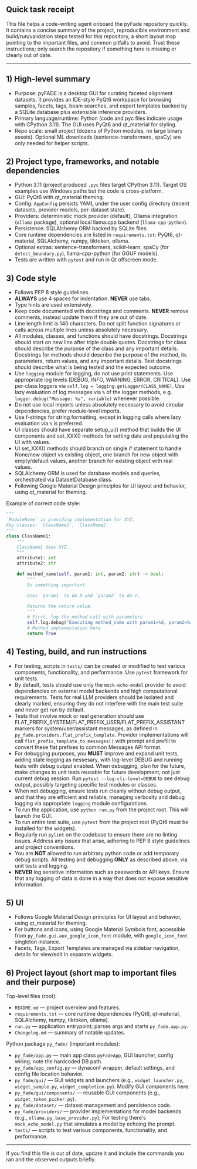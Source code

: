 ## Quick task receipt

This file helps a code-writing agent onboard the pyFade repository quickly. It contains a concise summary of the project, reproducible environment and build/run/validation steps tested for this repository, a short layout map pointing to the important files, and common pitfalls to avoid. Trust these instructions; only search the repository if something here is missing or clearly out of date.

---

## 1) High-level summary

- Purpose: pyFADE is a desktop GUI for curating faceted alignment datasets. It provides an IDE-style PyQt6 workspace for browsing samples, facets, tags, beam searches, and export templates backed by a SQLite database plus extensible inference providers.
- Primary language/runtime: Python (code and pyc files indicate usage with CPython 3.11). The GUI uses PyQt6 and qt_material for styling.
- Repo scale: small project (dozens of Python modules, no large binary assets). Optional ML downloads (sentence-transformers, spaCy) are only needed for helper scripts.

## 2) Project type, frameworks, and notable dependencies

- Python 3.11 (project produced `.pyc` files target CPython 3.11). Target OS examples use Windows paths but the code is cross-platform.
- GUI: PyQt6 with qt_material theming.
- Config: `AppConfig` persists YAML under the user config directory (recent datasets, provider models, per-dataset state).
- Providers: deterministic mock provider (default), Ollama integration (`ollama` package), optional local llama.cpp backend (`llama-cpp-python`).
- Persistence: SQLAlchemy ORM backed by SQLite files.
- Core runtime dependencies are listed in `requirements.txt`: PyQt6, qt-material, SQLAlchemy, numpy, tiktoken, ollama.
- Optional extras: sentence-transformers, scikit-learn, spaCy (for `detect_boundary.py`), llama-cpp-python (for GGUF models).
- Tests are written with `pytest` and run in Qt offscreen mode.

## 3) Code style
- Follows PEP 8 style guidelines.
- **ALWAYS** use 4 spaces for indentation. **NEVER** use tabs.
- Type hints are used extensively.
- Keep code documented with docstrings and comments. **NEVER** remove comments, instead update them if they are out of date.
- Line length limit is 140 characters. Do not split function signatures or calls across multiple lines unless absolutely necessary.
- All modules, classes, and functions should have docstrings. Docstrings should start on new line after triple double quotes. Docstrings for class should describe the purpose of the class and any important details. Docstrings for methods should describe the purpose of the method, its parameters, return values, and any important details. Test docstrings should describe what is being tested and the expected outcome.
- Use `logging` module for logging, do not use print statements. Use appropriate log levels (DEBUG, INFO, WARNING, ERROR, CRITICAL). Use per-class loggers via `self.log = logging.getLogger(CLASS_NAME)`. Use lazy evaluation of log messages via `%` of the logger methods, e.g. `logger.debug("Message: %s", variable)` whenever possible.
- Do not use local imports unless absolutely necessary to avoid circular dependencies, prefer module-level imports.
- Use f-strings for string formatting, except in logging calls where lazy evaluation via `%` is preferred.
- UI classes should have separate setup_ui() method that builds the UI components and set_XXX() methods for setting data and populating the UI with values.
- UI set_XXX() methods should branch on single if statement to handle None/new object vs existing object, one branch for new object with empty/default values, another branch for existing object with real values.
- SQLAlchemy ORM is used for database models and queries, orchestrated via DatasetDatabase class.
- Following Google Material Design principles for UI layout and behavior, using qt_material for theming.

Example of correct code style:
```python
"""
`ModuleName` is providing implementation for XYZ.
Key classes: `ClassName1`, `ClassName2`
"""
class ClassName1:
    """
    ClassName1 does XYZ.
    """
    attribute1: int
    attribute2: str

    def method_name(self, param1: int, param2: str) -> bool:
        """
        Do something important.

        Uses `param1` to do X and `param2` to do Y.

        Returns the return value.
        """
        # First, log the method call with parameters
        self.log.debug("Executing method_name with param1=%d, param2=%s", param1, param2)
        # Method implementation here
        return True
```

## 4) Testing, build, and run instructions
- For testing, scripts in `tests/` can be created or modified to test various components, functionality, and performance. Use `pytest` framework for unit tests.
- By default, tests should use only the `mock-echo-model` provider to avoid dependencies on external model backends and high computational requirements. Tests for real LLM providers should be isolated and clearly marked, ensuring they do not interfere with the main test suite and never get run by default.
- Tests that involve mock or real generation should use FLAT_PREFIX_SYSTEM/FLAT_PREFIX_USER/FLAT_PREFIX_ASSISTANT markers for system/user/assistant messages, as defined in `py_fade.providers.flat_prefix_template`. Provider implementations will call `flat_prefix_template_to_messages()` with prompt and prefill to convert these flat prefixes to common Messages API format.
- For debugging purposes, you **MUST** improve and expand unit tests, adding state logging as nessesary, with log-level DEBUG and running tests with debug output enabled. When debugging, plan for the future, make changes to unit tests reusable for future development, not just current debug session. Run `pytest --log-cli-level=DEBUG` to see debug output, possibly targeting specific test modules or classes.
- When not debugging, ensure tests run cleanly without debug output, and that they are efficient and reliable, managing verbosity and debug logging via appropriate `logging` module configurations.
- To run the application, use `python run.py` from the project root. This will launch the GUI.
- To run entire test suite, use `pytest` from the project root (PyQt6 must be installed for the widgets).
- Regularly run `pylint` on the codebase to ensure there are no linting issues. Address any issues that arise, adhering to PEP 8 style guidelines and project conventions.
- You are **NOT** allowed to run arbitrary python code or add temporary debug scripts. All testing and debugging **ONLY** as described above, via unit tests and logging.
- **NEVER** log sensitive information such as passwords or API keys. Ensure that any logging of data is done in a way that does not expose sensitive information.

## 5) UI
- Follows Google Material Design principles for UI layout and behavior, using qt_material for theming.
- For buttons and icons, using Google Material Symbols font, accessible from `py_fade.gui.aux_google_icon_font` module, with `google_icon_font` singleton instance.
- Facets, Tags, Export Templates are managed via sidebar navigation, details for view/edit in separate widgets.

## 6) Project layout (short map to important files and their purpose)

Top-level files (root):
- `README.md` — project overview and features.
- `requirements.txt` — core runtime dependencies (PyQt6, qt-material, SQLAlchemy, numpy, tiktoken, ollama).
- `run.py` — application entrypoint; parses args and starts `py_fade.app.py`.
- `Changelog.md` — summary of notable updates.

Python package `py_fade/` (important modules):
- `py_fade/app.py` — main app class `pyFadeApp`, GUI launcher, config wiring; note the hardcoded DB path.
- `py_fade/app_config.py` — dynaconf wrapper, default settings, and config file location behavior.
- `py_fade/gui/` — GUI widgets and launchers (e.g., `widget_launcher.py`, `widget_sample.py`, `widget_completion.py`). Modify GUI components here.
- `py_fade/gui/components/` — reusable GUI components (e.g., `widget_token_picker.py`).
- `py_fade/dataset/` — dataset management and persistence code.
- `py_fade/providers/` — provider implementations for model backends (e.g., `ollama.py`, `base_provider.py`); For testing there's `mock_echo_model.py` that simulates a model by echoing the prompt.
- `tests/` — scripts to test various components, functionality, and performance.

---

If you find this file is out of date, update it and include the commands you ran and the observed outputs briefly.
